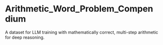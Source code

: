 # Arithmetic_Word_Problem_Compendium
A dataset for LLM training with mathematically correct, multi-step arithmetic for deep reasoning.
